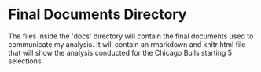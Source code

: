 # Final Documents Directory
The files inside the 'docs' directory will contain the final documents used to communicate my analysis. 
It will contain an rmarkdown and knitr html file that will show the analysis conducted for the Chicago Bulls starting 5 selections.

